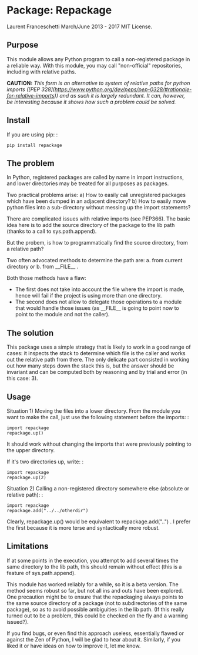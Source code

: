 Package: Repackage
==================

Laurent Franceschetti March/June 2013 - 2017 MIT License.

Purpose
-------

This module allows any Python program to call a non-registered package
in a reliable way. With this module, you may call "non-official"
repositories, including with relative paths.

**CAUTION:** *This form is an alternative to system of relative paths
for python imports (\[PEP
328\](<https://www.python.org/dev/peps/pep-0328/#rationale-for-relative-imports>))
and as such it is largely redundant. It can, however, be interesting
because it shows how such a problem could be solved.*

Install
-------

If you are using pip: :

    pip install repackage

The problem
-----------

In Python, registered packages are called by name in import
instructions, and lower directories may be treated for all purposes as
packages.

Two practical problems arise: a) How to easily call unregistered
packages which have been dumped in an adjacent directory? b) How to
easily move python files into a sub-directory without messing up the
import statements?

There are complicated issues with relative imports (see PEP366). The
basic idea here is to add the source directory of the package to the lib
path (thanks to a call to sys.path.append).

But the probem, is how to programmatically find the source directory,
from a relative path?

Two often advocated methods to determine the path are: a. from current
directory or b. from \_\_FILE\_\_ .

Both those methods have a flaw:  
-   The first does not take into account the file where the import is
    made, hence will fail if the project is using more than one
    directory.
-   The second does not allow to delegate those operations to a module
    that would handle those issues (as \_\_FILE\_\_ is going to point
    now to point to the module and not the caller).

The solution
------------

This package uses a simple strategy that is likely to work in a good
range of cases: it inspects the stack to determine which file is the
caller and works out the relative path from there. The only delicate
part consisted in working out how many steps down the stack this is, but
the answer should be invariant and can be computed both by reasoning and
by trial and error (in this case: 3).

Usage
-----

Situation 1) Moving the files into a lower directory. From the module
you want to make the call, just use the following statement before the
imports: :

    import repackage
    repackage.up()

It should work without changing the imports that were previously
pointing to the upper directory.

If it's two directories up, write: :

    import repackage
    repackage.up(2)

Situation 2) Calling a non-registered directory somewhere else (absolute
or relative path): :

    import repackage
    repackage.add("../../otherdir")

Clearly, repackage.up() would be equivalent to repackage.add("..") . I
prefer the first because it is more terse and syntactically more robust.

Limitations
-----------

If at some points in the execution, you attempt to add several times the
same directory to the lib path, this should remain without effect (this
is a feature of sys.path.append).

This module has worked reliably for a while, so it is a beta version.
The method seems robust so far, but not all ins and outs have been
explored. One precaution might be to ensure that the repackaging always
points to the same source directory of a package (not to subdirectories
of the same package), so as to avoid possible ambiguities in the lib
path. (If this really turned out to be a problem, this could be checked
on the fly and a warning issued?).

If you find bugs, or even find this approach useless, essentially flawed
or against the Zen of Python, I will be glad to hear about it.
Similarly, if you liked it or have ideas on how to improve it, let me
know.
